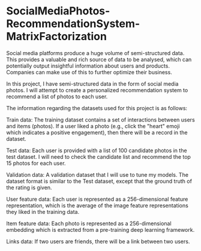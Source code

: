 # SocialMediaPhotos-RecommendationSystem-MatrixFactorization
Social media platforms produce a huge volume of semi-structured data. This provides a valuable and rich source of data to be analysed, which can potentially output insightful information about users and products. Companies can make use of this to further optimize their business.

In this project, I have semi-structured data in the form of social media photos. I will attempt to create a personalized recommendation system to recommend a list of photos to each user.

The information regarding the datasets used for this project is as follows:

Train data: The training dataset contains a set of interactions between users and items (photos). If a user liked a photo (e.g., click the "heart" emoji which indicates a positive engagement), then there will be a record in the dataset.

Test data: Each user is provided with a list of 100 candidate photos in the test dataset. I will need to check the candidate list and recommend the top 15 photos for each user.

Validation data: A validation dataset that I will use to tune my models. The dataset format is similar to the Test dataset, except that the ground truth of the rating is given.

User feature data: Each user is represented as a 256-dimensional feature representation, which is the average of the image feature representations they liked in the training data.

Item feature data: Each photo is represented as a 256-dimensional embedding which is extracted from a pre-training deep learning framework.

Links data: If two users are friends, there will be a link between two users.
